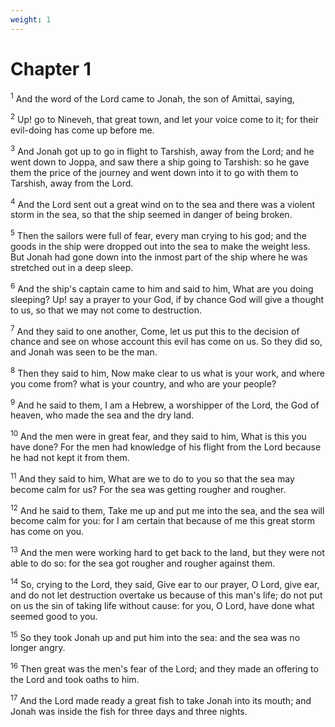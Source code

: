 ```yaml
---
weight: 1
---
```


# Chapter 1

<sup>1</sup> And the word of the Lord came to Jonah, the son of Amittai, saying, 

<sup>2</sup> Up! go to Nineveh, that great town, and let your voice come to it; for their evil-doing has come up before me. 

<sup>3</sup> And Jonah got up to go in flight to Tarshish, away from the Lord; and he went down to Joppa, and saw there a ship going to Tarshish: so he gave them the price of the journey and went down into it to go with them to Tarshish, away from the Lord. 

<sup>4</sup> And the Lord sent out a great wind on to the sea and there was a violent storm in the sea, so that the ship seemed in danger of being broken. 

<sup>5</sup> Then the sailors were full of fear, every man crying to his god; and the goods in the ship were dropped out into the sea to make the weight less. But Jonah had gone down into the inmost part of the ship where he was stretched out in a deep sleep. 

<sup>6</sup> And the ship's captain came to him and said to him, What are you doing sleeping? Up! say a prayer to your God, if by chance God will give a thought to us, so that we may not come to destruction. 

<sup>7</sup> And they said to one another, Come, let us put this to the decision of chance and see on whose account this evil has come on us. So they did so, and Jonah was seen to be the man. 

<sup>8</sup> Then they said to him, Now make clear to us what is your work, and where you come from? what is your country, and who are your people? 

<sup>9</sup> And he said to them, I am a Hebrew, a worshipper of the Lord, the God of heaven, who made the sea and the dry land. 

<sup>10</sup> And the men were in great fear, and they said to him, What is this you have done? For the men had knowledge of his flight from the Lord because he had not kept it from them. 

<sup>11</sup> And they said to him, What are we to do to you so that the sea may become calm for us? For the sea was getting rougher and rougher. 

<sup>12</sup> And he said to them, Take me up and put me into the sea, and the sea will become calm for you: for I am certain that because of me this great storm has come on you. 

<sup>13</sup> And the men were working hard to get back to the land, but they were not able to do so: for the sea got rougher and rougher against them. 

<sup>14</sup> So, crying to the Lord, they said, Give ear to our prayer, O Lord, give ear, and do not let destruction overtake us because of this man's life; do not put on us the sin of taking life without cause: for you, O Lord, have done what seemed good to you. 

<sup>15</sup> So they took Jonah up and put him into the sea: and the sea was no longer angry. 

<sup>16</sup> Then great was the men's fear of the Lord; and they made an offering to the Lord and took oaths to him. 

<sup>17</sup> And the Lord made ready a great fish to take Jonah into its mouth; and Jonah was inside the fish for three days and three nights. 


